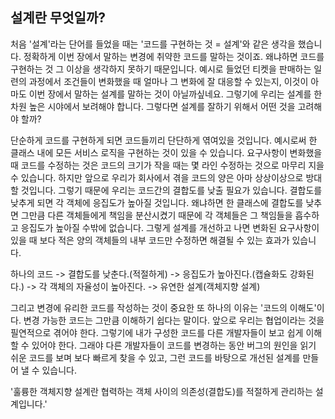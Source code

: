 ## 설계란 무엇일까?

처음 '설계'라는 단어를 들었을 때는 '코드를 구현하는 것 = 설계'와 같은 생각을 했습니다. 정확하게 이번 장에서 말하는 변경에 취약한 코드를 말하는 것이죠. 왜냐하면 코드를 구현하는 것 그 이상을 생각하지 못하기 때문입니다. 예시로 들었던 티켓을 판매하는 일련의 과정에서 조건들이 변화했을 때 얼마나 그 변화에 잘 대응할 수 있는지, 이것이 아마도 이번 장에서 말하는 설계를 말하는 것이 아닐까싶네요. 그렇기에 우리는 설계를 한차원 높은 시야에서 보려해야 합니다. 그렇다면 설계를 잘하기 위해서 어떤 것을 고려해야 할까?

단순하게 코드를 구현하게 되면 코드들끼리 단단하게 엮여있을 것입니다. 예시로써 한 클래스 내에 모든 서비스 로직을 구현하는 것이 있을 수 있습니다. 요구사항이 변화했을 때 코드를 수정하는 것은 코드의 크기가 작을 때는 몇 라인 수정하는 것으로 마무리 지을 수 있습니다. 하지만 앞으로 우리가 회사에서 겪을 코드의 양은 아마 상상이상으로 방대할 것입니다. 그렇기 때문에 우리는 코드간의 결합도를 낮출 필요가 있습니다. 결합도를 낮추게 되면 각 객체에 응집도가 높아질 것입니다. 왜냐하면 한 클래스에 결합도를 낮추면 그만큼 다른 객체들에게 책임을 분산시켰기 때문에 각 객체들은 그 책임들을 흡수하고 응집도가 높아질 수밖에 없습니다. 그렇게 설계를 개선하고 나면 변화된 요구사항이 있을 때 보다 적은 양의 객체들의 내부 코드만 수정하면 해결될 수 있는 효과가 있습니다.

하나의 코드 -> 결합도를 낮춘다.(적절하게) -> 응집도가 높아진다.(캡슐화도 강화된다.) -> 각 객체의 자율성이 높아진다. -> 유연한 설계(객체지향 설계)

그리고 변경에 유리한 코드를 작성하는 것이 중요한 또 하나의 이유는 '코드의 이해도'이다. 변경 가능한 코드는 그만큼 이해하기 쉽다는 말이다. 앞으로 우리는 협업이라는 것을 필연적으로 겪어야 한다. 그렇기에 내가 구성한 코드를 다른 개발자들이 보고 쉽게 이해할 수 있어야 한다. 그래야 다른 개발자들이 코드를 변경하는 동안 버그의 원인을 읽기 쉬운 코드를 보며 보다 빠르게 찾을 수 있고, 그런 코드를 바탕으로 개선된 설계를 만들어 낼 수 있습니다.

'훌륭한 객체지향 설계란 협력하는 객체 사이의 의존성(결합도)를 적절하게 관리하는 설계입니다.'
